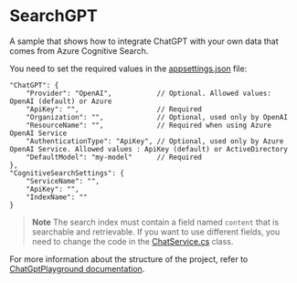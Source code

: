 # SearchGPT

A sample that shows how to integrate ChatGPT with your own data that comes from Azure Cognitive Search.

You need to set the required values in the [appsettings.json](https://github.com/marcominerva/SearchGPT/blob/master/src/SearchGpt/appsettings.json) file:

    "ChatGPT": {
        "Provider": "OpenAI",           // Optional. Allowed values: OpenAI (default) or Azure
        "ApiKey": "",                   // Required
        "Organization": "",             // Optional, used only by OpenAI
        "ResourceName": "",             // Required when using Azure OpenAI Service
        "AuthenticationType": "ApiKey", // Optional, used only by Azure OpenAI Service. Allowed values : ApiKey (default) or ActiveDirectory
        "DefaultModel": "my-model"      // Required  
    },
    "CognitiveSearchSettings": {
        "ServiceName": "",
        "ApiKey": "",
        "IndexName": ""
    }

> **Note**
The search index must contain a field named `content` that is searchable and retrievable. If you want to use different fields, you need to change the code in the [ChatService.cs](https://github.com/marcominerva/SearchGPT/blob/master/src/SearchGpt.BusinessLayer/Services/ChatService.cs) class.

For more information about the structure of the project, refer to [ChatGptPlayground documentation](https://github.com/marcominerva/ChatGptPlayground).